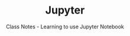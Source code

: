 <h1 align="center">Jupyter</h1>
<p align="center">Class Notes - Learning to use Jupyter Notebook</p>
